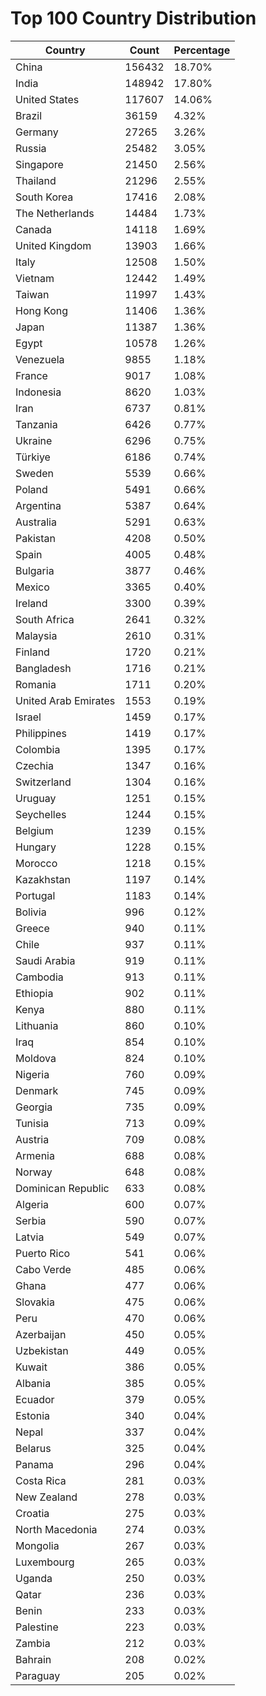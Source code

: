 # Top 100 Country Distribution
| Country | Count | Percentage |
|----|----|----|
| China | 156432 | 18.70% |
| India | 148942 | 17.80% |
| United States | 117607 | 14.06% |
| Brazil | 36159 | 4.32% |
| Germany | 27265 | 3.26% |
| Russia | 25482 | 3.05% |
| Singapore | 21450 | 2.56% |
| Thailand | 21296 | 2.55% |
| South Korea | 17416 | 2.08% |
| The Netherlands | 14484 | 1.73% |
| Canada | 14118 | 1.69% |
| United Kingdom | 13903 | 1.66% |
| Italy | 12508 | 1.50% |
| Vietnam | 12442 | 1.49% |
| Taiwan | 11997 | 1.43% |
| Hong Kong | 11406 | 1.36% |
| Japan | 11387 | 1.36% |
| Egypt | 10578 | 1.26% |
| Venezuela | 9855 | 1.18% |
| France | 9017 | 1.08% |
| Indonesia | 8620 | 1.03% |
| Iran | 6737 | 0.81% |
| Tanzania | 6426 | 0.77% |
| Ukraine | 6296 | 0.75% |
| Türkiye | 6186 | 0.74% |
| Sweden | 5539 | 0.66% |
| Poland | 5491 | 0.66% |
| Argentina | 5387 | 0.64% |
| Australia | 5291 | 0.63% |
| Pakistan | 4208 | 0.50% |
| Spain | 4005 | 0.48% |
| Bulgaria | 3877 | 0.46% |
| Mexico | 3365 | 0.40% |
| Ireland | 3300 | 0.39% |
| South Africa | 2641 | 0.32% |
| Malaysia | 2610 | 0.31% |
| Finland | 1720 | 0.21% |
| Bangladesh | 1716 | 0.21% |
| Romania | 1711 | 0.20% |
| United Arab Emirates | 1553 | 0.19% |
| Israel | 1459 | 0.17% |
| Philippines | 1419 | 0.17% |
| Colombia | 1395 | 0.17% |
| Czechia | 1347 | 0.16% |
| Switzerland | 1304 | 0.16% |
| Uruguay | 1251 | 0.15% |
| Seychelles | 1244 | 0.15% |
| Belgium | 1239 | 0.15% |
| Hungary | 1228 | 0.15% |
| Morocco | 1218 | 0.15% |
| Kazakhstan | 1197 | 0.14% |
| Portugal | 1183 | 0.14% |
| Bolivia | 996 | 0.12% |
| Greece | 940 | 0.11% |
| Chile | 937 | 0.11% |
| Saudi Arabia | 919 | 0.11% |
| Cambodia | 913 | 0.11% |
| Ethiopia | 902 | 0.11% |
| Kenya | 880 | 0.11% |
| Lithuania | 860 | 0.10% |
| Iraq | 854 | 0.10% |
| Moldova | 824 | 0.10% |
| Nigeria | 760 | 0.09% |
| Denmark | 745 | 0.09% |
| Georgia | 735 | 0.09% |
| Tunisia | 713 | 0.09% |
| Austria | 709 | 0.08% |
| Armenia | 688 | 0.08% |
| Norway | 648 | 0.08% |
| Dominican Republic | 633 | 0.08% |
| Algeria | 600 | 0.07% |
| Serbia | 590 | 0.07% |
| Latvia | 549 | 0.07% |
| Puerto Rico | 541 | 0.06% |
| Cabo Verde | 485 | 0.06% |
| Ghana | 477 | 0.06% |
| Slovakia | 475 | 0.06% |
| Peru | 470 | 0.06% |
| Azerbaijan | 450 | 0.05% |
| Uzbekistan | 449 | 0.05% |
| Kuwait | 386 | 0.05% |
| Albania | 385 | 0.05% |
| Ecuador | 379 | 0.05% |
| Estonia | 340 | 0.04% |
| Nepal | 337 | 0.04% |
| Belarus | 325 | 0.04% |
| Panama | 296 | 0.04% |
| Costa Rica | 281 | 0.03% |
| New Zealand | 278 | 0.03% |
| Croatia | 275 | 0.03% |
| North Macedonia | 274 | 0.03% |
| Mongolia | 267 | 0.03% |
| Luxembourg | 265 | 0.03% |
| Uganda | 250 | 0.03% |
| Qatar | 236 | 0.03% |
| Benin | 233 | 0.03% |
| Palestine | 223 | 0.03% |
| Zambia | 212 | 0.03% |
| Bahrain | 208 | 0.02% |
| Paraguay | 205 | 0.02% |
